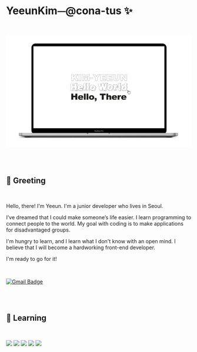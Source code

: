 # YeeunKim⏤@cona-tus ✨

<br/>

<p align="center"><img src="./helloworld.png" alt="profile"></p>

<br/>
<br/>

## 👋 Greeting

<br/>

Hello, there! I'm Yeeun. I'm a junior developer who lives in Seoul.

I’ve dreamed that I could make someone’s life easier. I learn programming to connect people to the world. My goal with coding is to make applications for disadvantaged groups.

I'm hungry to learn, and I learn what I don't know with an open mind. I believe that I will become a hardworking front-end developer.

I'm ready to go for it!

<br>

[![Gmail Badge](https://img.shields.io/badge/Email-54AA46?style=flat&logo=Naver&logoColor=ffffff&link=mailto:nlp.with.deep.cona_tus@naver.com)](mailto:nlp.with.deep.cona_tus@naver.com)

<br/>
<br/>

## 🌱 Learning

<br/>

<p><img src="https://img.shields.io/badge/HTML5-rgb(211, 88, 53)?style=flat&logo=HTML5&logoColor=ffffff"/>
<img src="https://img.shields.io/badge/css-rgb(55, 113, 181)?style=flat&logo=css3&logoColor=ffffff"/>
<img src="https://img.shields.io/badge/Sass-rgb(191, 64, 128)?style=flat&logo=Sass&logoColor=ffffff"/>
<img src="https://img.shields.io/badge/JavaScript-rgb(246, 225, 88)?style=flat&logo=JavaScript&logoColor=ffffff"/>
<!-- <img src="https://img.shields.io/badge/TypeScript-whitesmoke?style=flat&logo=TypeScript&logoColor=#3178C6"/>  -->
<img src="https://img.shields.io/badge/React-rgb(91, 210, 243)?style=flat&logo=React&logoColor=ffffff"/>
</p>

<br/>
<br/>
